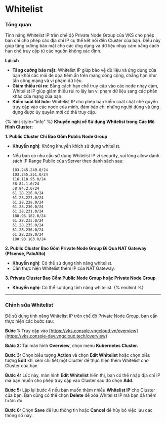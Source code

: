 # Whitelist

### **Tổng quan**

Tính năng Whitelist IP trên chế độ Private Node Group của VKS cho phép bạn chỉ cho phép các địa chỉ IP cụ thể kết nối đến Cluster của bạn. Điều này giúp tăng cường bảo mật cho các ứng dụng và dữ liệu nhạy cảm bằng cách hạn chế truy cập từ các nguồn không xác định.

**Lợi ích**

* **Tăng cường bảo mật:** Whitelist IP giúp bảo vệ dữ liệu và ứng dụng của bạn khỏi các mối đe dọa tiềm ẩn trên mạng công cộng, chẳng hạn như tấn công mạng và vi phạm dữ liệu.
* **Giảm thiểu rủi ro:** Bằng cách hạn chế truy cập vào các node nhạy cảm, Whitelist IP giúp giảm thiểu rủi ro lây lan vi phạm dữ liệu sang các phần khác của mạng của bạn.
* **Kiểm soát tốt hơn:** Whitelist IP cho phép bạn kiểm soát chặt chẽ quyền truy cập vào các node của mình, đảm bảo chỉ những người dùng và ứng dụng được ủy quyền mới có thể truy cập.

{% hint style="info" %}
**Khuyến nghị về Sử dụng Whitelist trong Các Mô Hình Cluster:**

**1. Public Cluster Chỉ Bao Gồm Public Node Group**

* **Khuyến nghị**: Không khuyến khích sử dụng whitelist.
*   Nếu bạn có nhu cầu sử dụng Whitelist IP vì security, vui lòng allow danh sách IP Range Public của vServer theo danh sách sau:

    ```bash
    103.245.249.0/24
    103.245.251.0/24
    116.118.95.0/24
    58.84.1.0/24
    58.84.2.0/24
    61.28.226.0/24
    61.28.227.0/24
    61.28.229.0/24
    61.28.230.0/24
    61.28.231.0/24
    180.93.182.0/24
    61.28.233.0/24
    61.28.235.0/24
    61.28.236.0/24
    61.28.238.0/24
    180.93.183.0/24
    ```

**2. Public Cluster Bao Gồm Private Node Group Đi Qua NAT Gateway (Pfsense, PaloAlto)**

* **Khuyến nghị**: Có thể sử dụng tính năng whitelist.
* Cần thực hiện Whitelist thêm IP của NAT Gateway.

**3. Private Cluster Bao Gồm Public Node Group hoặc Private Node Group**&#x20;

* **Khuyến nghị:** Có thể sử dụng tính năng whitelist.
{% endhint %}

***

### Chỉnh sửa Whitelist

Để sử dụng tính năng Whitelist IP trên chế độ Private Node Group, bạn cần thực hiện các bước sau:

**Bước 1:** Truy cập vào [https://vks.console.vngcloud.vn/overview](https://vks.console-dev.vngcloud.tech/overview)

**Bước 2:** Tại màn hình **Overview**, chọn menu **Kubernetes Cluster.**

**Bước 3:** Chọn biểu tượng **Action** và chọn **Edit Whitelist** hoặc chọn biểu tượng **Edit** khi xem chi tiết một Cluster để thực hiện thêm Whitelist cho Cluster của bạn.

**Bước 4:** Lúc này, màn hình **Edit Whitelist** hiển thị, bạn có thể nhập địa chỉ IP mà bạn muốn cho phép truy cập vào Cluster sau đó chọn **Add**.

**Bước 5:** Lặp lại bước 4 nếu bạn muốn thêm nhiều **Whitelist IP** cho Cluster của bạn. Bạn cũng có thể chọn **Delete** để xóa Whitelist IP mà bạn đã thêm trước đó.

**Bước 6:** Chọn **Save** để lưu thông tin hoặc **Cancel** để hủy bỏ việc lưu các thông số này.
